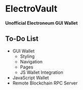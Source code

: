 # ElectroVault

#### Unofficial Electroneum GUI Wallet

## To-Do List
* GUI Wallet
  * Styling
  * Navigation
  * Pages
  * JS Wallet Integration
* JavaScript Wallet
* Remote Blockchain RPC Server
